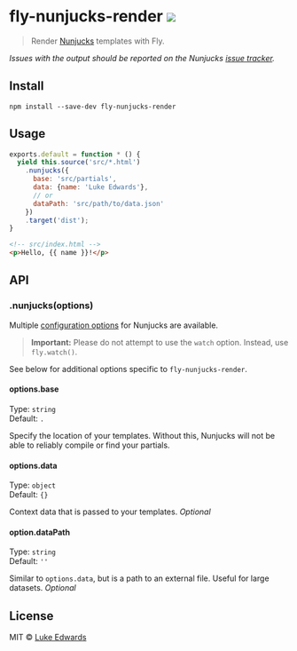 # fly-nunjucks-render [![][travis-badge]][travis-link]

<!-- <div align="center">
  <a href="http://github.com/flyjs/fly">
    <img width=200px  src="https://cloud.githubusercontent.com/assets/8317250/8733685/0be81080-2c40-11e5-98d2-c634f076ccd7.png">
  </a>
</div> -->

> Render [Nunjucks](https://mozilla.github.io/nunjucks/) templates with Fly.

_Issues with the output should be reported on the Nunjucks [issue tracker](https://github.com/mozilla/nunjucks/issues)._

## Install

```
npm install --save-dev fly-nunjucks-render
```

## Usage

```js
exports.default = function * () {
  yield this.source('src/*.html')
    .nunjucks({
      base: 'src/partials',
      data: {name: 'Luke Edwards'},
      // or
      dataPath: 'src/path/to/data.json'
    })
    .target('dist');
}
```

```html
<!-- src/index.html -->
<p>Hello, {{ name }}!</p>
```

## API

### .nunjucks(options)

Multiple [configuration options](https://mozilla.github.io/nunjucks/api.html#configure) for Nunjucks are available.

> **Important:** Please do not attempt to use the `watch` option. Instead, use `fly.watch()`.

See below for additional options specific to `fly-nunjucks-render`.

#### options.base

Type: `string`<br>
Default: `.`

Specify the location of your templates. Without this, Nunjucks will not be able to reliably compile or find your partials.

#### options.data

Type: `object`<br>
Default: `{}`

Context data that is passed to your templates. _Optional_

#### option.dataPath

Type: `string`<br>
Default: `''`

Similar to `options.data`, but is a path to an external file. Useful for large datasets. _Optional_

## License

MIT © [Luke Edwards](https://lukeed.com)

[travis-link]:  https://travis-ci.org/lukeed/fly-nunjucks-render
[travis-badge]: http://img.shields.io/travis/lukeed/fly-nunjucks-render.svg?style=flat-square
